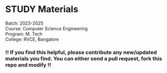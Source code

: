 # STUDY Materials

Batch: 2023-2025 \
Course: Computer Science Engineering \
Program: M. Tech \
College: RVCE, Bangalore 

### !! If you find this helpful, please contribute any new/updated materials you find. You can either send a pull request, fork this repo and modify !!
